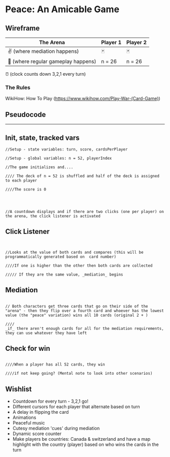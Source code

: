 # Peace: An Amicable Game



## Wireframe


The Arena | Player 1 | Player 2 | 
| ----------- | ----------- | ----------- |
| :v: (where mediation happens)| :black_joker: | :black_joker: |
| :black_square_button: (where regular gameplay happens) | n = 26 | n = 26|
:alarm_clock: (clock counts down 3,2,1 every turn)


### The Rules
WikiHow: How To Play (https://www.wikihow.com/Play-War-(Card-Game))

## Pseudocode
----

## Init, state, tracked vars

```
//Setup - state variables: turn, score, cardsPerPlayer

//Setup - global variables: n = 52, playerIndex

//The game initializes and....

//// The deck of n = 52 is shuffled and half of the deck is assigned to each player

////The score is 0




//A countdown displays and if there are two clicks (one per player) on the arena, the click listener is activated

```
## Click Listener
```


//Looks at the value of both cards and compares (this will be programmatically generated based on  card number)

////If one is higher than the other then both cards are collected

///// If they are the same value, _mediation_ begins

```
## Mediation 
``` 

// Both characters get three cards that go on their side of the "arena" - then they flip over a fourth card and whoever has the lowest value (the "peace" variation) wins all 10 cards (original 2 + )

////
_if_ there aren't enough cards for all for the mediation requirements, they can use whatever they have left

``` 

## Check for win
``` 

////When a player has all 52 cards, they win

////if not keep going? (Mental note to look into other scenarios)
``` 

## Wishlist
* Countdown for every turn - 3,2,1 go!
* Different cursors for each player that alternate based on turn
* A delay in flipping the card
* Animations
* Peaceful music
* Cutesy mediation 'cues' during mediation
* Dynamic score counter
* Make players be countries: Canada & switzerland and have a map highlight with the country (player) based on who wins the cards in the turn

